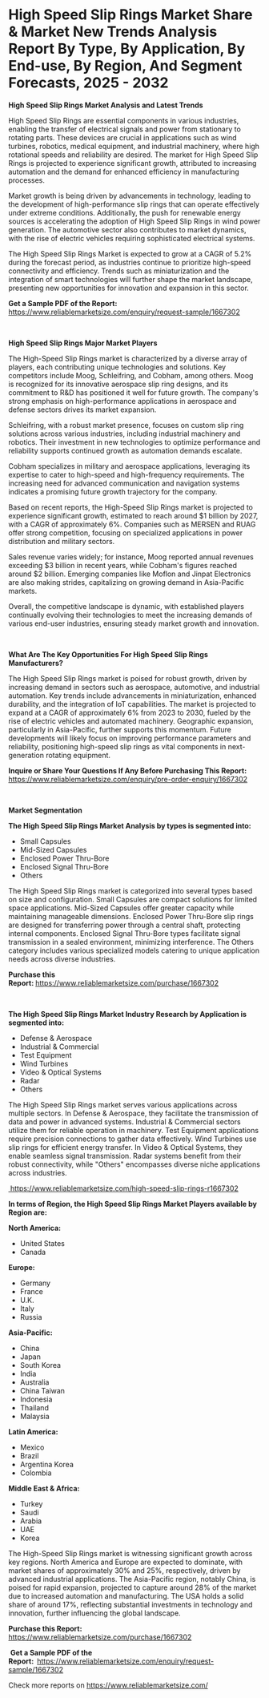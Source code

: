 <p><h1>High Speed Slip Rings Market Share & Market New Trends Analysis Report By Type, By Application, By End-use, By Region, And Segment Forecasts, 2025 - 2032</h1></p><p><strong>High Speed Slip Rings Market Analysis and Latest Trends</strong></p>
<p><p>High Speed Slip Rings are essential components in various industries, enabling the transfer of electrical signals and power from stationary to rotating parts. These devices are crucial in applications such as wind turbines, robotics, medical equipment, and industrial machinery, where high rotational speeds and reliability are desired. The market for High Speed Slip Rings is projected to experience significant growth, attributed to increasing automation and the demand for enhanced efficiency in manufacturing processes.</p><p>Market growth is being driven by advancements in technology, leading to the development of high-performance slip rings that can operate effectively under extreme conditions. Additionally, the push for renewable energy sources is accelerating the adoption of High Speed Slip Rings in wind power generation. The automotive sector also contributes to market dynamics, with the rise of electric vehicles requiring sophisticated electrical systems. </p><p>The High Speed Slip Rings Market is expected to grow at a CAGR of 5.2% during the forecast period, as industries continue to prioritize high-speed connectivity and efficiency. Trends such as miniaturization and the integration of smart technologies will further shape the market landscape, presenting new opportunities for innovation and expansion in this sector.</p></p>
<p><strong>Get a Sample PDF of the Report:&nbsp;</strong> <a href="https://www.reliablemarketsize.com/enquiry/request-sample/1667302?utm_campaign=1103&utm_medium=2&utm_source=Github&utm_content=ia&utm_term=22022025&utm_id=high-speed-slip-rings">https://www.reliablemarketsize.com/enquiry/request-sample/1667302</a></p>
<p>&nbsp;</p>
<p><strong>High Speed Slip Rings Major Market Players</strong></p>
<p><p>The High-Speed Slip Rings market is characterized by a diverse array of players, each contributing unique technologies and solutions. Key competitors include Moog, Schleifring, and Cobham, among others. Moog is recognized for its innovative aerospace slip ring designs, and its commitment to R&D has positioned it well for future growth. The company's strong emphasis on high-performance applications in aerospace and defense sectors drives its market expansion.</p><p>Schleifring, with a robust market presence, focuses on custom slip ring solutions across various industries, including industrial machinery and robotics. Their investment in new technologies to optimize performance and reliability supports continued growth as automation demands escalate.</p><p>Cobham specializes in military and aerospace applications, leveraging its expertise to cater to high-speed and high-frequency requirements. The increasing need for advanced communication and navigation systems indicates a promising future growth trajectory for the company.</p><p>Based on recent reports, the High-Speed Slip Rings market is projected to experience significant growth, estimated to reach around $1 billion by 2027, with a CAGR of approximately 6%. Companies such as MERSEN and RUAG offer strong competition, focusing on specialized applications in power distribution and military sectors.</p><p>Sales revenue varies widely; for instance, Moog reported annual revenues exceeding $3 billion in recent years, while Cobham's figures reached around $2 billion. Emerging companies like Moflon and Jinpat Electronics are also making strides, capitalizing on growing demand in Asia-Pacific markets.</p><p>Overall, the competitive landscape is dynamic, with established players continually evolving their technologies to meet the increasing demands of various end-user industries, ensuring steady market growth and innovation.</p></p>
<p>&nbsp;</p>
<p><strong>What Are The Key Opportunities For High Speed Slip Rings Manufacturers?</strong></p>
<p><p>The High Speed Slip Rings market is poised for robust growth, driven by increasing demand in sectors such as aerospace, automotive, and industrial automation. Key trends include advancements in miniaturization, enhanced durability, and the integration of IoT capabilities. The market is projected to expand at a CAGR of approximately 6% from 2023 to 2030, fueled by the rise of electric vehicles and automated machinery. Geographic expansion, particularly in Asia-Pacific, further supports this momentum. Future developments will likely focus on improving performance parameters and reliability, positioning high-speed slip rings as vital components in next-generation rotating equipment.</p></p>
<p><strong>Inquire or Share Your Questions If Any Before Purchasing This Report:</strong> <a href="https://www.reliablemarketsize.com/enquiry/pre-order-enquiry/1667302?utm_campaign=1103&utm_medium=2&utm_source=Github&utm_content=ia&utm_term=22022025&utm_id=high-speed-slip-rings">https://www.reliablemarketsize.com/enquiry/pre-order-enquiry/1667302</a></p>
<p>&nbsp;</p>
<p><strong>Market Segmentation</strong></p>
<p><strong>The High Speed Slip Rings Market Analysis by types is segmented into:</strong></p>
<p><ul><li>Small Capsules</li><li>Mid-Sized Capsules</li><li>Enclosed Power Thru-Bore</li><li>Enclosed Signal Thru-Bore</li><li>Others</li></ul></p>
<p><p>The High Speed Slip Rings market is categorized into several types based on size and configuration. Small Capsules are compact solutions for limited space applications. Mid-Sized Capsules offer greater capacity while maintaining manageable dimensions. Enclosed Power Thru-Bore slip rings are designed for transferring power through a central shaft, protecting internal components. Enclosed Signal Thru-Bore types facilitate signal transmission in a sealed environment, minimizing interference. The Others category includes various specialized models catering to unique application needs across diverse industries.</p></p>
<p><strong>Purchase this Report:&nbsp;</strong><a href="https://www.reliablemarketsize.com/purchase/1667302?utm_campaign=1103&utm_medium=2&utm_source=Github&utm_content=ia&utm_term=22022025&utm_id=high-speed-slip-rings">https://www.reliablemarketsize.com/purchase/1667302</a></p>
<p>&nbsp;</p>
<p><strong>The High Speed Slip Rings Market Industry Research by Application is segmented into:</strong></p>
<p><ul><li>Defense & Aerospace</li><li>Industrial & Commercial</li><li>Test Equipment</li><li>Wind Turbines</li><li>Video & Optical Systems</li><li>Radar</li><li>Others</li></ul></p>
<p><p>The High Speed Slip Rings market serves various applications across multiple sectors. In Defense & Aerospace, they facilitate the transmission of data and power in advanced systems. Industrial & Commercial sectors utilize them for reliable operation in machinery. Test Equipment applications require precision connections to gather data effectively. Wind Turbines use slip rings for efficient energy transfer. In Video & Optical Systems, they enable seamless signal transmission. Radar systems benefit from their robust connectivity, while "Others" encompasses diverse niche applications across industries.</p></p>
<p><a href="https://www.reliablemarketsize.com/high-speed-slip-rings-r1667302?utm_campaign=1103&utm_medium=2&utm_source=Github&utm_content=ia&utm_term=22022025&utm_id=high-speed-slip-rings">&nbsp;https://www.reliablemarketsize.com/high-speed-slip-rings-r1667302</a></p>
<p><strong>In terms of Region, the High Speed Slip Rings Market Players available by Region are:</strong></p>
<p>
    <p> <strong> North America: </strong>
        <ul>
            <li>United States</li>
            <li>Canada</li>
        </ul>
        </p> 
    <p> <strong> Europe: </strong>
        <ul>
            <li>Germany</li>
            <li>France</li>
            <li>U.K.</li>
            <li>Italy</li>
            <li>Russia</li>
        </ul>
        </p> 
    <p> <strong> Asia-Pacific: </strong>
        <ul>
            <li>China</li>
            <li>Japan</li>
            <li>South Korea</li>
            <li>India</li>
            <li>Australia</li>
            <li>China Taiwan</li>
            <li>Indonesia</li>
            <li>Thailand</li>
            <li>Malaysia</li>
        </ul>
        </p> 
    <p> <strong> Latin America: </strong>
        <ul>
            <li>Mexico</li>
            <li>Brazil</li>
            <li>Argentina Korea</li>
            <li>Colombia</li>
        </ul>
        </p> 
    <p> <strong> Middle East & Africa: </strong>
        <ul>
            <li>Turkey</li>
            <li>Saudi</li>
            <li>Arabia</li>
            <li>UAE</li>
            <li>Korea</li>
        </ul>
    </p>
    </p>
<p><p>The High-Speed Slip Rings market is witnessing significant growth across key regions. North America and Europe are expected to dominate, with market shares of approximately 30% and 25%, respectively, driven by advanced industrial applications. The Asia-Pacific region, notably China, is poised for rapid expansion, projected to capture around 28% of the market due to increased automation and manufacturing. The USA holds a solid share of around 17%, reflecting substantial investments in technology and innovation, further influencing the global landscape.</p></p>
<p><strong>Purchase this Report: </strong><a href="https://www.reliablemarketsize.com/purchase/1667302?utm_campaign=1103&utm_medium=2&utm_source=Github&utm_content=ia&utm_term=22022025&utm_id=high-speed-slip-rings">https://www.reliablemarketsize.com/purchase/1667302</a></p>
<p>&nbsp;<strong>Get a Sample PDF of the Report:&nbsp;&nbsp;</strong><a href="https://www.reliablemarketsize.com/enquiry/request-sample/1667302?utm_campaign=1103&utm_medium=2&utm_source=Github&utm_content=ia&utm_term=22022025&utm_id=high-speed-slip-rings">https://www.reliablemarketsize.com/enquiry/request-sample/1667302</a></p>
<p><strong></strong></p>
<p>Check more reports on <a href="https://www.reliablemarketsize.com/?utm_campaign=1103&utm_medium=2&utm_source=Github&utm_content=ia&utm_term=22022025&utm_id=high-speed-slip-rings">https://www.reliablemarketsize.com/</a></p>
